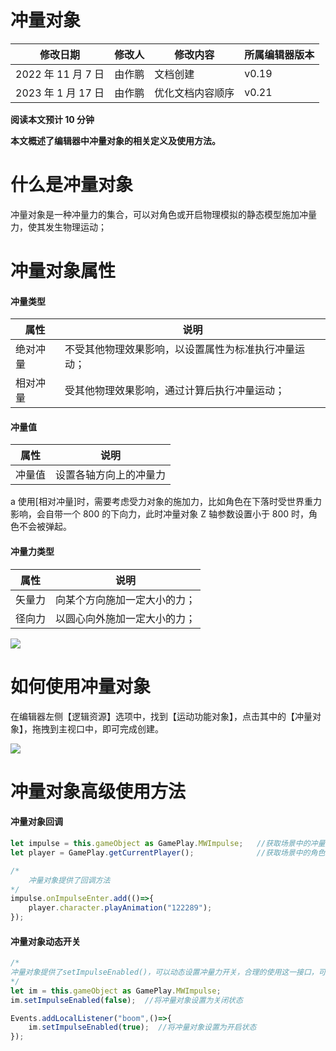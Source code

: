 # 冲量对象

| 修改日期           | 修改人 | 修改内容         | 所属编辑器版本 |
| ------------------ | ------ | ---------------- | -------------- |
| 2022 年 11 月 7 日 | 由作鹏 | 文档创建         | v0.19          |
| 2023 年 1 月 17 日 | 由作鹏 | 优化文档内容顺序 | v0.21          |

<strong>阅读本文预计 10 分钟</strong>

<strong>本文概述了编辑器中冲量对象的相关定义及使用方法。</strong>

# 什么是冲量对象

冲量对象是一种冲量力的集合，可以对角色或开启物理模拟的静态模型施加冲量力，使其发生物理运动；

# 冲量对象属性

#### 冲量类型

| 属性     | 说明                                                 |
| -------- | ---------------------------------------------------- |
| 绝对冲量 | 不受其他物理效果影响，以设置属性为标准执行冲量运动； |
| 相对冲量 | 受其他物理效果影响，通过计算后执行冲量运动；         |

#### 冲量值

| 属性   | 说明                   |
| ------ | ---------------------- |
| 冲量值 | 设置各轴方向上的冲量力 |

a 使用[相对冲量]时，需要考虑受力对象的施加力，比如角色在下落时受世界重力影响，会自带一个 800 的下向力，此时冲量对象 Z 轴参数设置小于 800 时，角色不会被弹起。

#### 冲量力类型

| 属性   | 说明                         |
| ------ | ---------------------------- |
| 矢量力 | 向某个方向施加一定大小的力； |
| 径向力 | 以圆心向外施加一定大小的力； |

![](https://wstatic-a1.233leyuan.com/productdocs/static/boxcnf1UQc5D27sRsOuRYdYuesb.png)

# 如何使用冲量对象

在编辑器左侧【逻辑资源】选项中，找到【运动功能对象】，点击其中的【冲量对象】，拖拽到主视口中，即可完成创建。

![](https://wstatic-a1.233leyuan.com/productdocs/static/boxcnOfEfBpSelABVK28fK1LCXf.png)

# 冲量对象高级使用方法

#### 冲量对象回调

```ts
let impulse = this.gameObject as GamePlay.MWImpulse;   //获取场景中的冲量对象
let player = GamePlay.getCurrentPlayer();              //获取场景中的角色

/*
    冲量对象提供了回调方法
*/
impulse.onImpulseEnter.add(()=>{     
    player.character.playAnimation("122289");
});
```

#### 冲量对象动态开关

```ts
/*
冲量对象提供了setImpulseEnabled()，可以动态设置冲量力开关，合理的使用这一接口，可以实现类如炸弹爆炸的效果；
*/
let im = this.gameObject as GamePlay.MWImpulse;
im.setImpulseEnabled(false);  //将冲量对象设置为关闭状态

Events.addLocalListener("boom",()=>{
    im.setImpulseEnabled(true);  //将冲量对象设置为开启状态
});
```

#
